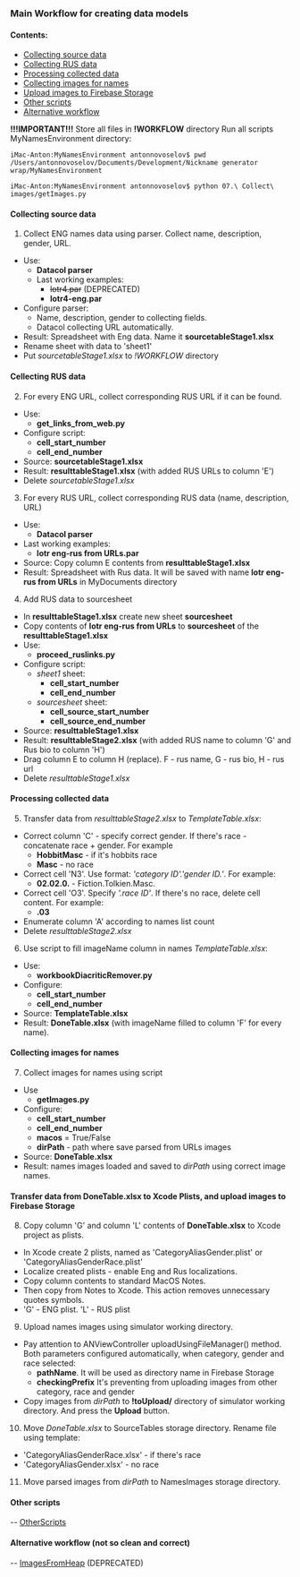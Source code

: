 ### Main Workflow for creating data models

#### Contents:
- [Collecting source data](#collecting-source-data)
- [Collecting RUS data](#collecting-rus-data)
- [Processing collected data](#processing-collected-data)
- [Collecting images for names](#collecting-images-for-names)
- [Upload images to Firebase Storage](#transfer-data-from-donetablexlsx-to-xcode-plists-and-upload-images-to-firebase-storage)
- [Other scripts](#other-scripts)
- [Alternative workflow](#alternative-workflow-not-so-clean-and-correct)

**!!!IMPORTANT!!!**
Store all files in **!WORKFLOW** directory
Run all scripts MyNamesEnvironment directory:

```
iMac-Anton:MyNamesEnvironment antonnovoselov$ pwd
/Users/antonnovoselov/Documents/Development/Nickname generator wrap/MyNamesEnvironment

iMac-Anton:MyNamesEnvironment antonnovoselov$ python 07.\ Collect\ images/getImages.py
```

#### Collecting source data
1. Collect ENG names data using parser. Collect name, description, gender, URL.
- Use:
  - **Datacol parser**
  - Last working examples:
    * ~~lotr4.par~~ (DEPRECATED)
    * **lotr4-eng.par**
- Configure parser:
  - Name, description, gender to collecting fields.
  - Datacol collecting URL automatically.
- Result: Spreadsheet with Eng data. Name it **sourcetableStage1.xlsx**
- Rename sheet with data to 'sheet1'
- Put *sourcetableStage1.xlsx* to *!WORKFLOW* directory

#### Cellecting RUS data
2. For every ENG URL, collect corresponding RUS URL if it can be found.
- Use:
  - **get_links_from_web.py**
- Configure script:
  - **cell_start_number**
  - **cell_end_number**
- Source: **sourcetableStage1.xlsx**
- Result: **resulttableStage1.xlsx** (with added RUS URLs to column 'E')
- Delete *sourcetableStage1.xlsx*

3. For every RUS URL, collect corresponding RUS data (name, description, URL)
- Use:
  - **Datacol parser**
- Last working examples:
  - **lotr eng-rus from URLs.par**
- Source: Copy column E contents from **resulttableStage1.xlsx**
- Result: Spreadsheet with Rus data. It will be saved with name **lotr eng-rus from URLs** in MyDocuments directory

4. Add RUS data to sourcesheet
- In **resulttableStage1.xlsx** create new sheet **sourcesheet**
- Copy contents of **lotr eng-rus from URLs** to **sourcesheet** of the **resulttableStage1.xlsx**
- Use:
  - **proceed_ruslinks.py**
- Configure script:
  - *sheet1* sheet:
    - **cell_start_number**
    - **cell_end_number**
  - *sourcesheet* sheet:
    - **cell_source_start_number**
    - **cell_source_end_number**
- Source: **resulttableStage1.xlsx**
- Result: **resulttableStage2.xlsx** (with added RUS name to column 'G' and Rus bio to column 'H')
- Drag column E to column H (replace).  F - rus name, G - rus bio, H - rus url
- Delete *resulttableStage1.xlsx*

#### Processing collected data
5. Transfer data from *resulttableStage2.xlsx* to *TemplateTable.xlsx*:
- Correct column 'C' - specify correct gender. If there's race - concatenate race + gender. For example
  - **HobbitMasc** - if it's hobbits race
  - **Masc** - no race
- Correct cell 'N3'. Use format: *'category ID'.'gender ID.'*. For example:
  - **02.02.0.** - Fiction.Tolkien.Masc.
- Correct cell 'O3'. Specify *'.race ID'*. If there's no race, delete cell content. For example:
  - **.03**
 - Enumerate column 'A' according to names list count
 - Delete *resulttableStage2.xlsx*

 6. Use script to fill imageName column in names *TemplateTable.xlsx*:
 - Use:
   - **workbookDiacriticRemover.py**
 - Configure:
   - **cell_start_number**
   - **cell_end_number**
- Source: **TemplateTable.xlsx**
- Result: **DoneTable.xlsx** (with imageName filled to column 'F' for every name).

#### Collecting images for names
7. Collect images for names using script
- Use
  - **getImages.py**
- Configure:
  - **cell_start_number**
  - **cell_end_number**
  - **macos** = True/False
  - **dirPath** - path where save parsed from URLs images
- Source: **DoneTable.xlsx**
- Result: names images loaded and saved to *dirPath* using correct image names.

#### Transfer data from DoneTable.xlsx to Xcode Plists, and upload images to Firebase Storage
8. Copy column 'G' and column 'L' contents of **DoneTable.xlsx** to Xcode project as plists.
- In Xcode create 2 plists, named as 'CategoryAliasGender.plist' or 'CategoryAliasGenderRace.plist'
- Localize created plists - enable Eng and Rus localizations.
- Copy column contents to standard MacOS Notes.
- Then copy from Notes to Xcode. This action removes unnecessary quotes symbols.
- 'G' - ENG plist. 'L' - RUS plist
9. Upload names images using simulator working directory.
- Pay attention to ANViewController uploadUsingFileManager() method. Both parameters configured automatically, when category, gender and race selected:
  - **pathName**.  It will be used as directory name in Firebase Storage
  - **checkingPrefix** It's preventing from uploading images from other category, race and gender
- Copy images from *dirPath* to **!toUpload/** directory of simulator working directory. And press the **Upload** button.

10. Move *DoneTable.xlsx* to SourceTables storage directory. Rename file using template:
- 'CategoryAliasGenderRace.xlsx' - if there's race
- 'CategoryAliasGender.xlsx' - no race

11. Move parsed images from *dirPath* to NamesImages storage directory.

#### Other scripts
-- [OtherScripts](./OtherScripts.md)

#### Alternative workflow (not so clean and correct)
-- [ImagesFromHeap](./ImagesFromHeap.md) (DEPRECATED)
